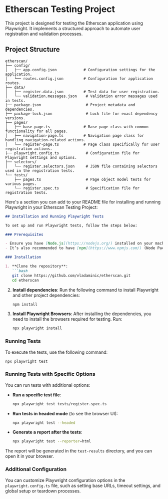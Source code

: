 # Etherscan Testing Project

This project is designed for testing the Etherscan application using Playwright. It implements a structured approach to automate user registration and validation processes.

## Project Structure

```
etherscan/
├── config/
│   ├── app.config.json            # Configuration settings for the application.
│   └── routes.config.json         # Configuration for application routes.
├── data/
│   ├── register.data.json         # Test data for user registration.
│   └── validation.messages.json    # Validation error messages used in tests.
├── package.json                    # Project metadata and dependencies.
├── package-lock.json               # Lock file for exact dependency versions.
├── pages/
│   ├── base-page.ts               # Base page class with common functionality for all pages.
│   ├── navigation-page.ts         # Navigation page class for handling navigation-related actions.
│   └── register-page.ts           # Page class specifically for user registration actions.
├── playwright.config.ts            # Configuration file for Playwright settings and options.
├── selectors/
│   └── register.selectors.json     # JSON file containing selectors used in the registration tests.
└── tests/
    ├── pages.ts                    # Page object model tests for various pages.
    └── register.spec.ts            # Specification file for registration tests.
```

Here's a section you can add to your README file for installing and running Playwright in your Etherscan Testing Project:

```markdown
## Installation and Running Playwright Tests

To set up and run Playwright tests, follow the steps below:

### Prerequisites

- Ensure you have [Node.js](https://nodejs.org/) installed on your machine (version 14 or later is recommended).
- It’s also recommended to have [npm](https://www.npmjs.com/) (Node Package Manager) installed, which usually comes with Node.js.

### Installation

1. **Clone the repository**:
   ```bash
   git clone https://github.com/vladaminic/etherscan.git
   cd etherscan
   ```

2. **Install dependencies**:
   Run the following command to install Playwright and other project dependencies:
   ```bash
   npm install
   ```

3. **Install Playwright Browsers**:
   After installing the dependencies, you need to install the browsers required for testing. Run:
   ```bash
   npx playwright install
   ```

### Running Tests

To execute the tests, use the following command:
```bash
npx playwright test
```

### Running Tests with Specific Options

You can run tests with additional options:

- **Run a specific test file**:
   ```bash
   npx playwright test tests/register.spec.ts
   ```

- **Run tests in headed mode** (to see the browser UI):
   ```bash
   npx playwright test --headed
   ```

- **Generate a report after the tests**:
   ```bash
   npx playwright test --reporter=html
   ```

The report will be generated in the `test-results` directory, and you can open it in your browser.

### Additional Configuration

You can customize Playwright configuration options in the `playwright.config.ts` file, such as setting base URLs, timeout settings, and global setup or teardown processes.


